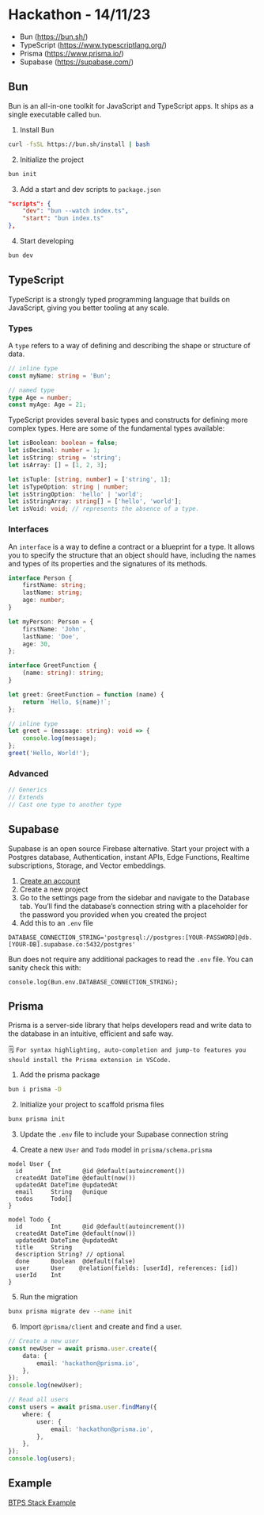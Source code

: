# Hackathon - 14/11/23

-   Bun (https://bun.sh/)
-   TypeScript (https://www.typescriptlang.org/)
-   Prisma (https://www.prisma.io/)
-   Supabase (https://supabase.com/)

## Bun

Bun is an all-in-one toolkit for JavaScript and TypeScript apps. It ships as a single executable called `bun`​.

1. Install Bun

```bash
curl -fsSL https://bun.sh/install | bash
```

2. Initialize the project

```bash
bun init
```

3. Add a start and dev scripts to `package.json`

```json
"scripts": {
    "dev": "bun --watch index.ts",
    "start": "bun index.ts"
},
```

4. Start developing

```bash
bun dev
```

## TypeScript

TypeScript is a strongly typed programming language that builds on JavaScript, giving you better tooling at any scale.

### Types

A `type` refers to a way of defining and describing the shape or structure of data.

```ts
// inline type
const myName: string = 'Bun';

// named type
type Age = number;
const myAge: Age = 21;
```

TypeScript provides several basic types and constructs for defining more complex types. Here are some of the fundamental types available:

```ts
let isBoolean: boolean = false;
let isDecimal: number = 1;
let isString: string = 'string';
let isArray: [] = [1, 2, 3];

let isTuple: [string, number] = ['string', 1];
let isTypeOption: string | number;
let isStringOption: 'hello' | 'world';
let isStringArray: string[] = ['hello', 'world'];
let isVoid: void; // represents the absence of a type.
```

### Interfaces

An `interface` is a way to define a contract or a blueprint for a type. It allows you to specify the structure that an object should have, including the names and types of its properties and the signatures of its methods.

```ts
interface Person {
    firstName: string;
    lastName: string;
    age: number;
}

let myPerson: Person = {
    firstName: 'John',
    lastName: 'Doe',
    age: 30,
};

interface GreetFunction {
    (name: string): string;
}

let greet: GreetFunction = function (name) {
    return `Hello, ${name}!`;
};

// inline type
let greet = (message: string): void => {
    console.log(message);
};
greet('Hello, World!');
```

### Advanced

```ts
// Generics
// Extends
// Cast one type to another type
```

## Supabase

Supabase is an open source Firebase alternative. Start your project with a Postgres database, Authentication, instant APIs, Edge Functions, Realtime subscriptions, Storage, and Vector embeddings.

1. [Create an account](https://supabase.com/)
2. Create a new project
3. Go to the settings page from the sidebar and navigate to the Database tab. You’ll find the database’s connection string with a placeholder for the password you provided when you created the project
4. Add this to an `.env` file

```
DATABASE_CONNECTION_STRING='postgresql://postgres:[YOUR-PASSWORD]@db.[YOUR-DB].supabase.co:5432/postgres'
```

Bun does not require any additional packages to read the `.env` file. You can sanity check this with:

```
console.log(Bun.env.DATABASE_CONNECTION_STRING);
```

## Prisma

Prisma is a server-side library that helps developers read and write data to the database in an intuitive, efficient and safe way.

🗒️ `For syntax highlighting, auto-completion and jump-to features you should install the Prisma extension in VSCode.`

1. Add the prisma package

```bash
bun i prisma -D
```

2. Initialize your project to scaffold prisma files

```bash
bunx prisma init
```

3. Update the `.env` file to include your Supabase connection string

4. Create a new `User` and `Todo` model in `prisma/schema.prisma`

```prisma
model User {
  id        Int      @id @default(autoincrement())
  createdAt DateTime @default(now())
  updatedAt DateTime @updatedAt
  email     String   @unique
  todos     Todo[]
}

model Todo {
  id        Int      @id @default(autoincrement())
  createdAt DateTime @default(now())
  updatedAt DateTime @updatedAt
  title     String
  description String? // optional
  done      Boolean  @default(false)
  user      User    @relation(fields: [userId], references: [id])
  userId    Int
}
```

5. Run the migration

```bash
bunx prisma migrate dev --name init
```

6. Import `@prisma/client` and create and find a user.

```ts
// Create a new user
const newUser = await prisma.user.create({
    data: {
        email: 'hackathon@prisma.io',
    },
});
console.log(newUser);

// Read all users
const users = await prisma.user.findMany({
    where: {
        user: {
            email: 'hackathon@prisma.io',
        },
    },
});
console.log(users);
```

## Example

[BTPS Stack Example](./screenshots/bun-example.png)
